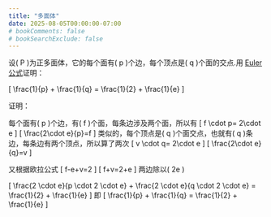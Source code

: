 ```yaml
---
title: "多面体"
date: 2025-08-05T00:00:00-07:00
# bookComments: false
# bookSearchExclude: false
---
```

设\( P \)为正多面体，它的每个面有\( p \)个边，每个顶点是\( q \)个面的交点.用
[Euler公式](https://zh.wikipedia.org/zh-tw/%E6%AC%A7%E6%8B%89%E7%A4%BA%E6%80%A7%E6%95%B0)证明：

\[
\frac{1}{p} + \frac{1}{q} = \frac{1}{2} + \frac{1}{e}
\]

证明：

每个面有\( p \)个边，有\( f \)个面，每条边涉及两个面，所以有
\[
    f \cdot p= 2\cdot e 
\] 
\[ 
    \frac{2\cdot e}{p}=f 
\]
类似的，每个顶点是\( q \)个面交点，也就有\( q \)条边，每条边有两个顶点，所以算了两次
\[
     v \cdot q= 2\cdot e 
\] 
\[
     \frac{2\cdot e}{q}=v 
\]

又根据欧拉公式
\[ f-e+v=2 \]
\[ f+v=2+e \]
两边除以\( 2e \)

\[
\frac{2 \cdot e}{p \cdot 2 \cdot e} + \frac{2 \cdot e}{q \cdot 2 \cdot e} = \frac{1}{2} + \frac{1}{e}
\]
即
\[
\frac{1}{p} + \frac{1}{q} = \frac{1}{2} + \frac{1}{e}
\]

